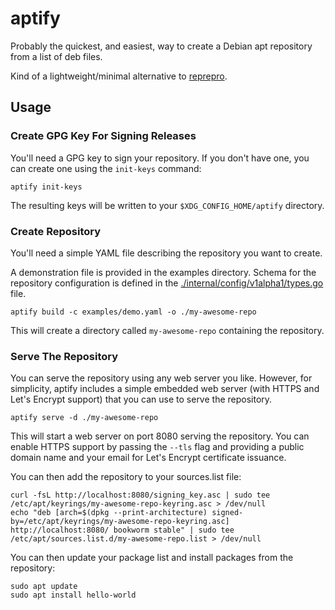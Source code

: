 # aptify

Probably the quickest, and easiest, way to create a Debian apt repository from
a list of deb files.

Kind of a lightweight/minimal alternative to [reprepro](https://salsa.debian.org/brlink/reprepro).

## Usage

### Create GPG Key For Signing Releases

You'll need a GPG key to sign your repository. If you don't have one, you can
create one using the `init-keys` command:

```shell
aptify init-keys
```

The resulting keys will be written to your `$XDG_CONFIG_HOME/aptify` directory.

### Create Repository

You'll need a simple YAML file describing the repository you want to create.

A demonstration file is provided in the examples directory. Schema for the
repository configuration is defined in the 
[./internal/config/v1alpha1/types.go](./internal/config/v1alpha1/types.go) file.

```shell
aptify build -c examples/demo.yaml -o ./my-awesome-repo
```

This will create a directory called `my-awesome-repo` containing the repository.

### Serve The Repository

You can serve the repository using any web server you like. However, for simplicity,
aptify includes a simple embedded web server (with HTTPS and Let's Encrypt 
support) that you can use to serve the repository.

```shell
aptify serve -d ./my-awesome-repo
```

This will start a web server on port 8080 serving the repository. You can enable 
HTTPS support by passing the `--tls` flag and providing a public domain name and
your email for Let's Encrypt certificate issuance.

You can then add the repository to your sources.list file:

```shell
curl -fsL http://localhost:8080/signing_key.asc | sudo tee /etc/apt/keyrings/my-awesome-repo-keyring.asc > /dev/null
echo "deb [arch=$(dpkg --print-architecture) signed-by=/etc/apt/keyrings/my-awesome-repo-keyring.asc] http://localhost:8080/ bookworm stable" | sudo tee /etc/apt/sources.list.d/my-awesome-repo.list > /dev/null
```

You can then update your package list and install packages from the repository:

```shell
sudo apt update
sudo apt install hello-world
```
